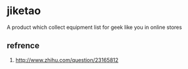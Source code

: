 # jiketao
A product which  collect equipment list  for geek like you in online stores

refrence
---- 

1. http://www.zhihu.com/question/23165812
